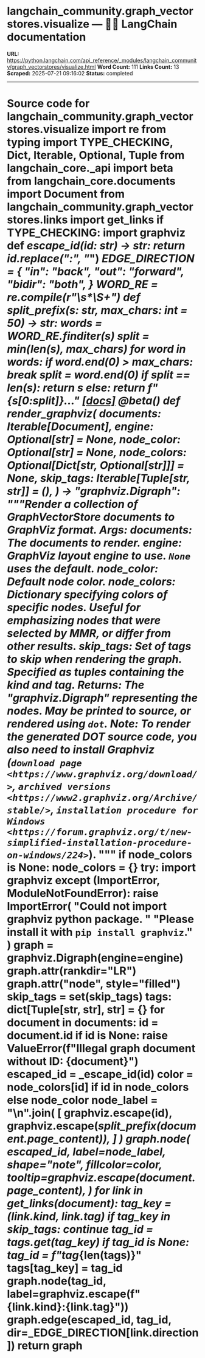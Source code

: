 # langchain_community.graph_vectorstores.visualize — 🦜🔗 LangChain  documentation

**URL:** https://python.langchain.com/api_reference/_modules/langchain_community/graph_vectorstores/visualize.html
**Word Count:** 111
**Links Count:** 13
**Scraped:** 2025-07-21 09:16:02
**Status:** completed

---

# Source code for langchain\_community.graph\_vectorstores.visualize               import re     from typing import TYPE_CHECKING, Dict, Iterable, Optional, Tuple          from langchain_core._api import beta     from langchain_core.documents import Document          from langchain_community.graph_vectorstores.links import get_links          if TYPE_CHECKING:         import graphviz               def _escape_id(id: str) -> str:         return id.replace(":", "_")               _EDGE_DIRECTION = {         "in": "back",         "out": "forward",         "bidir": "both",     }          _WORD_RE = re.compile(r"\s*\S+")               def _split_prefix(s: str, max_chars: int = 50) -> str:         words = _WORD_RE.finditer(s)              split = min(len(s), max_chars)         for word in words:             if word.end(0) > max_chars:                 break             split = word.end(0)              if split == len(s):             return s         else:             return f"{s[0:split]}..."                              [[docs]](https://python.langchain.com/api_reference/community/graph_vectorstores/langchain_community.graph_vectorstores.visualize.render_graphviz.html#langchain_community.graph_vectorstores.visualize.render_graphviz)     @beta()     def render_graphviz(         documents: Iterable[Document],         engine: Optional[str] = None,         node_color: Optional[str] = None,         node_colors: Optional[Dict[str, Optional[str]]] = None,         skip_tags: Iterable[Tuple[str, str]] = (),     ) -> "graphviz.Digraph":         """Render a collection of GraphVectorStore documents to GraphViz format.              Args:             documents: The documents to render.             engine: GraphViz layout engine to use. `None` uses the default.             node_color: Default node color.             node_colors: Dictionary specifying colors of specific nodes. Useful for                 emphasizing nodes that were selected by MMR, or differ from other                 results.             skip_tags: Set of tags to skip when rendering the graph. Specified as                 tuples containing the kind and tag.              Returns:             The "graphviz.Digraph" representing the nodes. May be printed to source,             or rendered using `dot`.              Note:             To render the generated DOT source code, you also need to install Graphviz_             (`download page <https://www.graphviz.org/download/>`_,             `archived versions <https://www2.graphviz.org/Archive/stable/>`_,             `installation procedure for Windows <https://forum.graphviz.org/t/new-simplified-installation-procedure-on-windows/224>`_).         """         if node_colors is None:             node_colors = {}              try:             import graphviz         except (ImportError, ModuleNotFoundError):             raise ImportError(                 "Could not import graphviz python package. "                 "Please install it with `pip install graphviz`."             )              graph = graphviz.Digraph(engine=engine)         graph.attr(rankdir="LR")         graph.attr("node", style="filled")              skip_tags = set(skip_tags)         tags: dict[Tuple[str, str], str] = {}              for document in documents:             id = document.id             if id is None:                 raise ValueError(f"Illegal graph document without ID: {document}")             escaped_id = _escape_id(id)             color = node_colors[id] if id in node_colors else node_color                  node_label = "\n".join(                 [                     graphviz.escape(id),                     graphviz.escape(_split_prefix(document.page_content)),                 ]             )             graph.node(                 escaped_id,                 label=node_label,                 shape="note",                 fillcolor=color,                 tooltip=graphviz.escape(document.page_content),             )                  for link in get_links(document):                 tag_key = (link.kind, link.tag)                 if tag_key in skip_tags:                     continue                      tag_id = tags.get(tag_key)                 if tag_id is None:                     tag_id = f"tag_{len(tags)}"                     tags[tag_key] = tag_id                     graph.node(tag_id, label=graphviz.escape(f"{link.kind}:{link.tag}"))                      graph.edge(escaped_id, tag_id, dir=_EDGE_DIRECTION[link.direction])         return graph